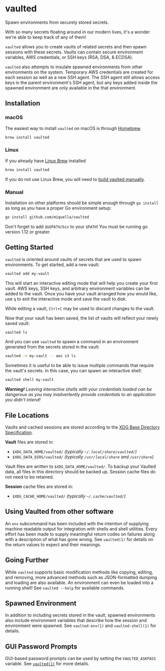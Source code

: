 vaulted
=======

Spawn environments from securely stored secrets.

With so many secrets floating around in our modern lives, it's a wonder we're
able to keep track of any of them!

`vaulted` allows you to create vaults of related secrets and then spawn
sessions with these secrets. Vaults can contain secure environment
variables, AWS credentials, or SSH keys (RSA, DSA, & ECDSA).

`vaulted` also attempts to insulate spawned environments from other
environments on the system. Temporary AWS credentials are created for each
session as well as a new SSH agent. The SSH agent still allows access keys in
the parent environment's SSH agent, but any keys added inside the spawned
environment are only available in the that environment.

Installation
------------

### macOS

The easiest way to install `vaulted` on macOS is through
[Homebrew](http://brew.sh/).

```sh
brew install vaulted
```

### Linux

If you already have [Linux Brew](http://linuxbrew.sh/) installed

```sh
brew install vaulted
```

If you do not use Linux Brew, you will need to [build vaulted manually](#manual).

### Manual

Installation on other platforms should be simple enough through `go install` as
long as you have a proper Go environment setup:

```sh
go install github.com/miquella/vaulted
```

Don't forget to add `$GOPATH/bin` to your `$PATH`! You must be running go version
1.12 or greater.

Getting Started
---------------

`vaulted` is oriented around vaults of secrets that are used to spawn
environments. To get started, add a new vault:

```sh
vaulted add my-vault
```

This will start an interactive editing mode that will help you create your
first vault. AWS keys, SSH keys, and arbitrary environment variables can be
added to the vault. Once you have your vault arranged how you would like, use
`q` to exit the interactive mode and save the vault to disk.

While editing a vault, `Ctrl+C` may be used to discard changes to the
vault.

Now that your vault has been saved, the list of vaults will reflect your newly
saved vault:

```sh
vaulted ls
```

And you can use `vaulted` to spawn a command in an environment generated from
the secrets stored in the vault:

```sh
vaulted -n my-vault -- aws s3 ls
```

Sometimes it is useful to be able to issue multiple commands that require the
vault's secrets. In this case, you can spawn an interactive shell:

```sh
vaulted shell my-vault
```

_**Warning!** Leaving interactive shells with your credentials loaded can be
dangerous as you may inadvertently provide credentials to an application you
didn't intend!_

File Locations
--------------

Vaults and cached sessions are stored according to the [XDG Base Directory Specification][xdg].

**Vault** files are stored in:

* `$XDG_DATA_HOME/vaulted/` _(typically `~/.local/share/vaulted/`)_
* `$XDG_DATA_DIRS/vaulted/` _(typically `/usr/local/share` and `/usr/share`)_

Vault files are written to `$XDG_DATA_HOME/vaulted/`. To backup your Vaulted data, all files in
this directory should be backed up. Session cache files do not need to be retained.

**Session** cache files are stored in:

* `$XDG_CACHE_HOME/vaulted/` _(typically `~/.cache/vaulted/`)_

[xdg]: https://standards.freedesktop.org/basedir-spec/basedir-spec-latest.html

Using Vaulted from other software
---------------------------------

An `env` subcommand has been included with the intention of supplying machine
readable output for integration with shells and shell utilities. Every effort
has been made to supply meaningful return codes on failures along with a
description of what has gone wrong. See `vaulted(1)` for details on the return
values to expect and their meanings.

Going Further
-------------

While `vaulted` supports basic modification methods like copying, editing, and
removing, more advanced methods such as JSON-formatted dumping and loading are
also available. An environment can even be loaded into a running shell! See
`vaulted --help` for available commands.

Spawned Environment
-------------------

In addition to including secrets stored in the vault, spawned environments also
include environment variables that describe how the session and environment
were spawned. See `vaulted-env(1)` and `vaulted-shell(1)` for details.

GUI Password Prompts
--------------------

GUI-based password prompts can be used by setting the `VAULTED_ASKPASS`
variable. See [`vaulted(1)`](doc/vaulted.1.md) for more details.
